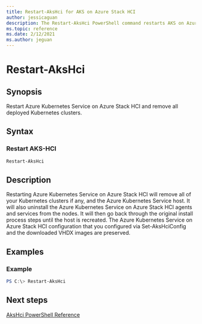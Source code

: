 ```yaml
---
title: Restart-AksHci for AKS on Azure Stack HCI
author: jessicaguan
description: The Restart-AksHci PowerShell command restarts AKS on Azure Stack HCI and removes all deployed Kubernetes clusters.
ms.topic: reference
ms.date: 2/12/2021
ms.author: jeguan
---
```


# Restart-AksHci

## Synopsis
Restart Azure Kubernetes Service on Azure Stack HCI and remove all deployed Kubernetes clusters.

## Syntax

### Restart AKS-HCI
```powershell
Restart-AksHci
```

## Description
Restarting Azure Kubernetes Service on Azure Stack HCI will remove all of your Kubernetes clusters if any, and the Azure Kubernetes Service host. It will also uninstall the Azure Kubernetes Service on Azure Stack HCI agents and services from the nodes. It will then go back through the original install process steps until the host is recreated. The Azure Kubernetes Service on Azure Stack HCI configuration that you configured via Set-AksHciConfig and the downloaded VHDX images are preserved.

## Examples

### Example
```powershell
PS C:\> Restart-AksHci
```

## Next steps

[AksHci PowerShell Reference](index.md)